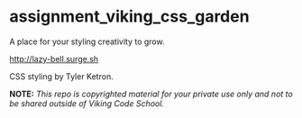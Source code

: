 assignment_viking_css_garden
============================

A place for your styling creativity to grow.

http://lazy-bell.surge.sh

CSS styling by Tyler Ketron.


**NOTE:** *This repo is copyrighted material for your private use only and not to be shared outside of Viking Code School.*

